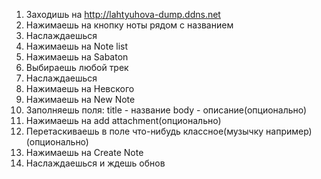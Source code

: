 1) Заходишь на http://lahtyuhova-dump.ddns.net
2) Нажимаешь на кнопку ноты рядом с названием
3) Наслаждаешься
4) Нажимаешь на Note list
5) Нажимаешь на Sabaton
5) Выбираешь любой трек
6) Наслаждаешься
7) Нажимаешь на Невского
8) Нажимаешь на New Note
9) Заполняешь поля:
     title - название
     body - описание(опционально)
10) Нажимаешь на add attachment(опционально)
11) Перетаскиваешь в поле что-нибудь классное(музычку например)(опционально)
12) Нажимаешь на Create Note
13) Наслаждаешься и ждешь обнов
     
